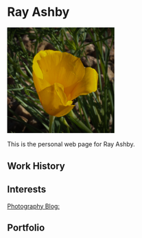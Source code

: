 # Ray Ashby

[<img src="assets/Poppy.jpg" width="250"/>](assets/Poppy.jpg)

This is the personal web page for Ray Ashby.

## Work History

## Interests
[Photography Blog: ](https://rayashby.net/photography/)
## Portfolio
